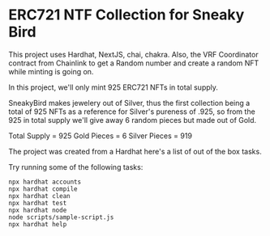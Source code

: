 # ERC721 NTF Collection for Sneaky Bird

This project uses Hardhat, NextJS, chai, chakra. Also, the VRF Coordinator contract from Chainlink to get a Random number and create a random NFT while minting is going on. 

In this project, we'll only mint 925 ERC721 NFTs in total supply.

SneakyBird makes jewelery out of Silver, thus the first collection being a total of 925 NFTs as a reference for Silver's pureness of .925, so from the 925 in total supply we'll give away 6 random pieces but made out of Gold.

Total Supply = 925
Gold Pieces = 6
Silver Pieces = 919


 

The project was created from a Hardhat here's a list of out of the box tasks.

Try running some of the following tasks:

```shell
npx hardhat accounts
npx hardhat compile
npx hardhat clean
npx hardhat test
npx hardhat node
node scripts/sample-script.js
npx hardhat help
```
